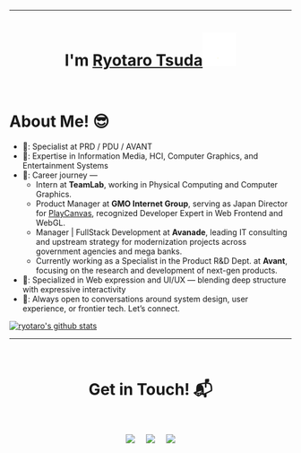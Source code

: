 <hr>
<h1 align="center">I'm <a href="https://github.com/ryotarotsuda-avantcorp">Ryotaro Tsuda<a><img src="https://github.com/Kathryn-Jie/Kathryn-Jie/blob/main/wave.gif" width="60px"/></h1>
<Br>
<h1>About Me! 😎</h1>

 - 🏢: Specialist at PRD / PDU / AVANT
 - 🧠: Expertise in Information Media, HCI, Computer Graphics, and Entertainment Systems
 - 💼: Career journey —
   - Intern at **TeamLab**, working in Physical Computing and Computer Graphics.
   - Product Manager at **GMO Internet Group**, serving as Japan Director for [PlayCanvas](https://github.com/playcanvas), recognized Developer Expert in Web Frontend and WebGL.
   - Manager | FullStack Development at **Avanade**, leading IT consulting and upstream strategy for modernization projects across government agencies and mega banks.
   - Currently working as a Specialist in the Product R&D Dept. at **Avant**, focusing on the research and development of next-gen products.
 - 🎨: Specialized in Web expression and UI/UX — blending deep structure with expressive interactivity
 - 🚀: Always open to conversations around system design, user experience, or frontier tech. Let’s connect.

[![ryotaro's github stats](https://github-readme-stats.vercel.app/api?username=ryotarotsuda-avantcorp&show_icons=true&theme=merko)](https://github.com/ryotarotsuda-avantcorp/github-readme-stats)
  
<hr>
<Br>
<h1 align="center">Get in Touch! 📬</h1>
<Br>
<p align="center">
<a href="https://www.linkedin.com/in/utautattaro" target="blank"><img align="center" src="https://img.shields.io/badge/Ryotaro Tsuda-0077B5?style=for-the-badge&logo=linkedin&logoColor=white" /></a> &nbsp;&nbsp;&nbsp;  <a href="mailto:ryotaro.tsuda@avantcorp.com" target="blank"><img align="center" src="https://img.shields.io/badge/ryotaro.tsuda@avantcorp.com-D14836?style=for-the-badge&logo=gmail&logoColor=white" /></a>    &nbsp;&nbsp;&nbsp;       <a href="https://www.github.com/utautattaro" target="blank"><img align="center" src="https://img.shields.io/badge/utautattaro-100000?style=for-the-badge&logo=github&logoColor=white" /></a>
</p>
